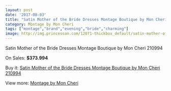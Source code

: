 ```yaml
---
layout: post
date: '2017-08-03'
title: "Satin Mother of the Bride Dresses Montage Boutique by Mon Cheri 210994"
category: Montage by Mon Cheri
tags: ["montage","brand","evening","bride","charming"]
image: http://img.princessan.com/12071-thickbox_default/satin-mother-of-the-bride-dresses-montage-boutique-by-mon-cheri-210994.jpg
---
```

Satin Mother of the Bride Dresses Montage Boutique by Mon Cheri 210994

On Sales: **$373.994**
<a href="https://www.princessan.com/en/montage-by-mon-cheri/5675-satin-mother-of-the-bride-dresses-montage-boutique-by-mon-cheri-210994.html"><amp-img layout="responsive" width="600" height="600" src="//img.princessan.com/12071-thickbox_default/satin-mother-of-the-bride-dresses-montage-boutique-by-mon-cheri-210994.jpg" alt="Satin Mother of the Bride Dresses Montage Boutique by Mon Cheri 210994 0" /></a>

Buy it: [Satin Mother of the Bride Dresses Montage Boutique by Mon Cheri 210994](https://www.princessan.com/en/montage-by-mon-cheri/5675-satin-mother-of-the-bride-dresses-montage-boutique-by-mon-cheri-210994.html "Satin Mother of the Bride Dresses Montage Boutique by Mon Cheri 210994")

View more: [Montage by Mon Cheri](https://www.princessan.com/en/45-montage-by-mon-cheri "Montage by Mon Cheri")
